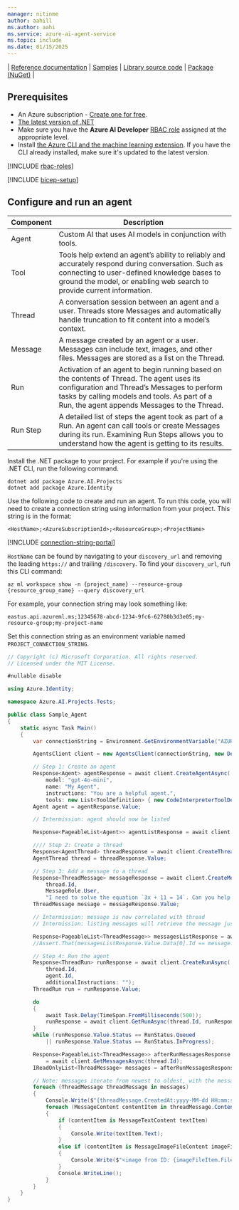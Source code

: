 ```yaml
---
manager: nitinme
author: aahill
ms.author: aahi
ms.service: azure-ai-agent-service
ms.topic: include
ms.date: 01/15/2025
---
```


| [Reference documentation](/dotnet/api/overview/azure/ai.projects-readme) | [Samples](https://github.com/Azure/azure-sdk-for-net/tree/main/sdk/ai/Azure.AI.Projects/tests/Samples) | [Library source code](https://github.com/Azure/azure-sdk-for-net/tree/main/sdk/ai/Azure.AI.Projects) | [Package (NuGet)](https://www.nuget.org/packages/Azure.AI.Projects/) |

## Prerequisites

* An Azure subscription - [Create one for free](https://azure.microsoft.com/free/cognitive-services).
* [The latest version of .NET](https://dotnet.microsoft.com/en-us/download)
* Make sure you have the **Azure AI Developer** [RBAC role](../../../ai-studio/concepts/rbac-ai-studio.md) assigned at the appropriate level.
* Install [the Azure CLI and the machine learning extension](/azure/machine-learning/how-to-configure-cli). If you have the CLI already installed, make sure it's updated to the latest version.

[!INCLUDE [rbac-roles](rbac-roles.md)]

[!INCLUDE [bicep-setup](bicep-setup.md)]

## Configure and run an agent

| Component | Description                                                                                                                                                                                                                               |
| --------- | ----------------------------------------------------------------------------------------------------------------------------------------------------------------------------------------------------------------------------------------- |
| Agent     | Custom AI that uses AI models in conjunction with tools.                                                                                                                                                                                  |
| Tool      | Tools help extend an agent’s ability to reliably and accurately respond during conversation. Such as connecting to user-defined knowledge bases to ground the model, or enabling web search to provide current information.               |
| Thread    | A conversation session between an agent and a user. Threads store Messages and automatically handle truncation to fit content into a model’s context.                                                                                     |
| Message   | A message created by an agent or a user. Messages can include text, images, and other files. Messages are stored as a list on the Thread.                                                                                                 |
| Run       | Activation of an agent to begin running based on the contents of Thread. The agent uses its configuration and Thread’s Messages to perform tasks by calling models and tools. As part of a Run, the agent appends Messages to the Thread. |
| Run Step  | A detailed list of steps the agent took as part of a Run. An agent can call tools or create Messages during its run. Examining Run Steps allows you to understand how the agent is getting to its results.                                |

Install the .NET package to your project. For example if you're using the .NET CLI, run the following command.

```console
dotnet add package Azure.AI.Projects
dotnet add package Azure.Identity
```

Use the following code to create and run an agent. To run this code, you will need to create a connection string using information from your project. This string is in the format:

`<HostName>;<AzureSubscriptionId>;<ResourceGroup>;<ProjectName>`

[!INCLUDE [connection-string-portal](connection-string-portal.md)]

`HostName` can be found by navigating to your `discovery_url` and removing the leading `https://` and trailing `/discovery`. To find your `discovery_url`, run this CLI command:

```azurecli
az ml workspace show -n {project_name} --resource-group {resource_group_name} --query discovery_url
```

For example, your connection string may look something like:

`eastus.api.azureml.ms;12345678-abcd-1234-9fc6-62780b3d3e05;my-resource-group;my-project-name`

Set this connection string as an environment variable named `PROJECT_CONNECTION_STRING`.

```csharp
// Copyright (c) Microsoft Corporation. All rights reserved.
// Licensed under the MIT License.

#nullable disable

using Azure.Identity;

namespace Azure.AI.Projects.Tests;

public class Sample_Agent
{
    static async Task Main()
    {
        var connectionString = Environment.GetEnvironmentVariable("AZURE_AI_CONNECTION_STRING");

        AgentsClient client = new AgentsClient(connectionString, new DefaultAzureCredential());

        // Step 1: Create an agent
        Response<Agent> agentResponse = await client.CreateAgentAsync(
            model: "gpt-4o-mini",
            name: "My Agent",
            instructions: "You are a helpful agent.",
            tools: new List<ToolDefinition> { new CodeInterpreterToolDefinition() });
        Agent agent = agentResponse.Value;

        // Intermission: agent should now be listed

        Response<PageableList<Agent>> agentListResponse = await client.GetAgentsAsync();

        //// Step 2: Create a thread
        Response<AgentThread> threadResponse = await client.CreateThreadAsync();
        AgentThread thread = threadResponse.Value;

        // Step 3: Add a message to a thread
        Response<ThreadMessage> messageResponse = await client.CreateMessageAsync(
            thread.Id,
            MessageRole.User,
            "I need to solve the equation `3x + 11 = 14`. Can you help me?");
        ThreadMessage message = messageResponse.Value;

        // Intermission: message is now correlated with thread
        // Intermission: listing messages will retrieve the message just added

        Response<PageableList<ThreadMessage>> messagesListResponse = await client.GetMessagesAsync(thread.Id);
        //Assert.That(messagesListResponse.Value.Data[0].Id == message.Id);

        // Step 4: Run the agent
        Response<ThreadRun> runResponse = await client.CreateRunAsync(
            thread.Id,
            agent.Id,
            additionalInstructions: "");
        ThreadRun run = runResponse.Value;

        do
        {
            await Task.Delay(TimeSpan.FromMilliseconds(500));
            runResponse = await client.GetRunAsync(thread.Id, runResponse.Value.Id);
        }
        while (runResponse.Value.Status == RunStatus.Queued
            || runResponse.Value.Status == RunStatus.InProgress);

        Response<PageableList<ThreadMessage>> afterRunMessagesResponse
            = await client.GetMessagesAsync(thread.Id);
        IReadOnlyList<ThreadMessage> messages = afterRunMessagesResponse.Value.Data;

        // Note: messages iterate from newest to oldest, with the messages[0] being the most recent
        foreach (ThreadMessage threadMessage in messages)
        {
            Console.Write($"{threadMessage.CreatedAt:yyyy-MM-dd HH:mm:ss} - {threadMessage.Role,10}: ");
            foreach (MessageContent contentItem in threadMessage.ContentItems)
            {
                if (contentItem is MessageTextContent textItem)
                {
                    Console.Write(textItem.Text);
                }
                else if (contentItem is MessageImageFileContent imageFileItem)
                {
                    Console.Write($"<image from ID: {imageFileItem.FileId}");
                }
                Console.WriteLine();
            }
        }
    }
}
```